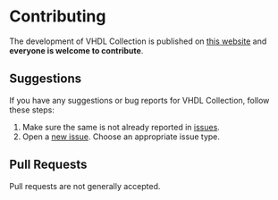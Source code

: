 # Contributing

The development of VHDL Collection is published on [this website](https://github.com/dominiksalvet/vhdl-collection) and **everyone is welcome to contribute**.

## Suggestions

If you have any suggestions or bug reports for VHDL Collection, follow these steps:

1. Make sure the same is not already reported in [issues](https://github.com/dominiksalvet/vhdl-collection/issues).
2. Open a [new issue](https://github.com/dominiksalvet/vhdl-collection/issues/new/choose). Choose an appropriate issue type.

## Pull Requests

Pull requests are not generally accepted.
